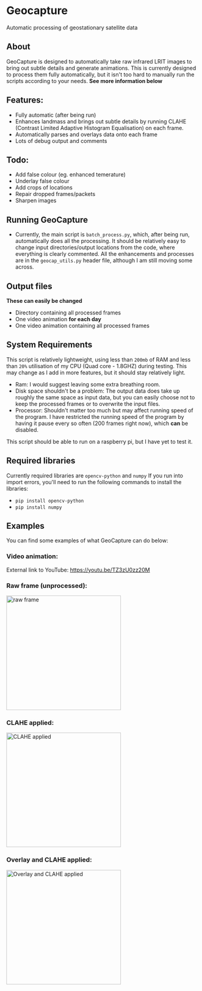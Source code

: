 # Geocapture
Automatic processing of geostationary satellite data

## About
GeoCapture is designed to automatically take raw infrared LRIT images to bring out subtle details and generate animations. This is currently designed to process them fully automatically, but it isn't too hard to manually run the scripts according to your needs.
**See more information below**

## Features:
- Fully automatic (after being run)
- Enhances landmass and brings out subtle details by running CLAHE (Contrast Limited Adaptive Histogram Equalisation) on each frame.
- Automatically parses and overlays data onto each frame
- Lots of debug output and comments

## Todo:
- Add false colour (eg. enhanced temerature)
- Underlay false colour
- Add crops of locations
- Repair dropped frames/packets
- Sharpen images

## Running GeoCapture
- Currently, the main script is `batch_process.py`, which, after being run, automatically does all the processing. It should be relatively easy to change input directories/output locations from the code, where everything is clearly commented. All the enhancements and processes are in the `geocap_utils.py` header file, although I am still moving some across.

## Output files
**These can easily be changed**
- Directory containing all processed frames
- One video animation **for each day**
- One video animation containing all processed frames

## System Requirements
This script is relatively lightweight, using less than `200mb` of RAM and less than `20%` utilisation of my CPU (Quad core - 1.8GHZ) during testing. This may change as I add in more features, but it should stay relatively light.
- Ram: I would suggest leaving some extra breathing room.
- Disk space shouldn't be a problem: The output data does take up roughly the same space as input data, but you can easily choose not to keep the processed frames or to overwrite the input files.
- Processor: Shouldn't matter too much but may affect running speed of the program. I have restricted the running speed of the program by having it pause every so often (200 frames right now), which **can** be disabled.

This script should be able to run on a raspberry pi, but I have yet to test it.

## Required libraries
Currently required libraries are `opencv-python` and `numpy`
If you run into import errors, you'll need to run the following commands to install the libraries:
- `pip install opencv-python`
- `pip install numpy`

## Examples
You can find some examples of what GeoCapture can do below:

### Video animation:
External link to YouTube:
https://youtu.be/TZ3zU0zz20M

### Raw frame (unprocessed):
<img src="https://raw.githubusercontent.com/technobird22/geocapture/master/examples/raw.jpg" width="300" title="raw frame">

### CLAHE applied:
<img src="https://raw.githubusercontent.com/technobird22/geocapture/master/examples/clahe.jpg" width="300" title="CLAHE applied">

### Overlay and CLAHE applied:
<img src="https://raw.githubusercontent.com/technobird22/geocapture/master/examples/clahe_overlay.jpg" width="300" title="Overlay and CLAHE applied">
